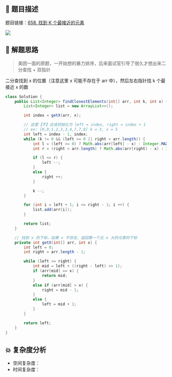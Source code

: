 ## 📃 题目描述

题目链接：[658. 找到 K 个最接近的元素](https://leetcode.cn/problems/find-k-closest-elements/)

![](https://cs-wiki.oss-cn-shanghai.aliyuncs.com/img/image-20220826161101419.png)

## 🔔 解题思路

> 美团一面的原题，一开始想的暴力排序，后来面试官引导了很久才想出来二分查找 + 双指针

二分查找到 x 的位置（注意这里 x 可能不存在于 arr 中），然后左右指针找 k 个最接近 x 的数


```java
class Solution {
    public List<Integer> findClosestElements(int[] arr, int k, int x) {
        List<Integer> list = new ArrayList<>();

        int index = getX(arr, x);

        // 这里【不】应该初始化为 left = index, right = index + 1
        // ex: [0,0,1,2,3,3,4,7,7,8] k = 3, x = 5
        int left = index - 1, index;
        while (k != 0 && (left >= 0 || right < arr.length)) {
            int l = (left >= 0) ? Math.abs(arr[left] - x) : Integer.MAX_VALUE;
            int r = (right < arr.length) ? Math.abs(arr[right] - x) : Integer.MAX_VALUE;

            if (l <= r) {
                left --;
            }
            else {
                right ++;
            }

            k --;
        }

        for (int i = left + 1; i <= right - 1; i ++) {
            list.add(arr[i]);
        }

        return list;
    }

    // 找到 x 的下标，如果 x 不存在，返回第一个比 x 大的元素的下标
    private int getX(int[] arr, int x) {
        int left = 0;
        int right = arr.length - 1;

        while (left <= right) {
            int mid = left + ((right - left) >> 1);
            if (arr[mid] == x) {
                return mid;
            }
            else if (arr[mid] > x) {
                right = mid - 1;
            }
            else {
                left = mid + 1;
            }
        }

        return left;
    }
}
```

## 💥 复杂度分析

- 空间复杂度：
- 时间复杂度：